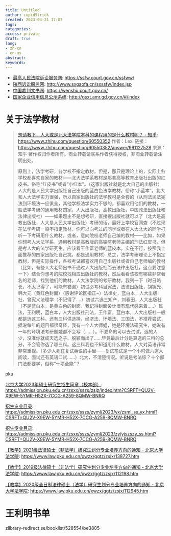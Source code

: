```yaml
---
title: Untitled
author: cupid5trick
created: 2023-04-21 17:07
tags: 
categories: 
access: private
draft: true
lang:
- zh-cn
- en-us
abstract:
keywords:
---
```


- [最高人民法院诉讼服务网](https://ssfw.court.gov.cn/ssfww/): <https://ssfw.court.gov.cn/ssfww/>
- [陕西诉讼服务网](http://www.sxgaofa.cn/sxssfw/index.jsp): <http://www.sxgaofa.cn/sxssfw/index.jsp>
- [中国裁判文书网](https://wenshu.court.gov.cn/): <https://wenshu.court.gov.cn/>
- [国家企业信用信息公示系统](http://gsxt.amr.gd.gov.cn/#/index): <http://gsxt.amr.gd.gov.cn/#/index>

# 关于法学教材

> [想请教下，人大或是北大法学院本科的课程用的是什么教材呢？ - 知乎](https://www.zhihu.com/question/60550352): <https://www.zhihu.com/question/60550352>
> 作者：Lexi
> 链接：<https://www.zhihu.com/question/60550352/answer/991127528>
> 来源：知乎
> 著作权归作者所有。商业转载请联系作者获得授权，非商业转载请注明出处。
>
> 原则上，法学考研，各学校不指定教材。但是，那只是理论上的，实际上各学校都喜欢自家的教材——北大法学系教材是那套高等教育出版社出版的红皮书。俗称“红皮书”或者“小红本”。（这家出版社就是北大自己的出版社）人大的是人民大学出版社自己出版的蓝白色法学教材。俗称“小蓝本”。北大和人大法学实力很强，所以自家出版社的法学教材是全套的（从刑法民法宪法到环境法一应俱全，其他学校法学实力不够的，都喜欢用他们的教材，一般法学考研的通用教材四家，人大出版社，高教出版社，中国政法出版社和法律出版社）——如果题主不是想考研，直接搜出版社就可以了（北大是高教出版社，人大是人民大学出版社）考研的话，最好上学校官网查（不过现在法学考研一般不指定教材，你可以向考过的同学或者在人大北大的同学打听一下考研用什么教材，或者，意向院校老师自己编的教材——比如，如果你想考人大法学系，通用教材是高教版的高铭暄老师主编的刑法红皮书，但是考人大的法学研究生，应该看王作富老师的蓝皮本，实在不行，按照我上面推荐的四家出版社自己挑，都是通用教材）总之，法学考研理论上不指定教材，但是实际操作，各校考试都喜欢用自己出版社或者自己老师编的教材（比如，有些人大老师出书不通过人大出版社而去法律出版社，这点要注意一下）结合你想考的院校找相应出版社的教材，然后看看该校有哪些非常著名的老师，找到他们的教材。人大法学院的考研教材，我列一下（时日略长，不太记得了，可能有错漏）初试必考科目宪法，法律出版社，胡锦光、韩大元（黄红色封面）（感谢评论区指正~）法律史，蓝白本，人大出版社，曾宪义法理学（不记得了....）初试六选三知产，刘春田，人大出版社（不是蓝白本，是黄白色的封面，我记得封面设计很有现代感来着.....）民法，王利明，蓝白本，人大出版社刑法，王作富，蓝白本，人大出版社一般都是选这三科。还有三科供选择，经济法、环境法、三国法，不推荐尝试，据说每年的题目都很奇怪，我有一个人大师姐，她是环境法研究生，她说有一年的环境法考研题她都不会写（……）。不要命的可以去试试，选的人少，没准你就成天选之子、脱颖而出了……毕竟最后计分是算选的三科的总分，不会管你选了哪三科。这三科我也不知道用什么教材。人大对英语非常非常重视。（多少人死在复试英语的手里——复试笔试是一个小时做六道大阅读，面试还有英语口试……）北大，不清楚情况。听说是考法综？十个部门法都要学，俗称“十项全能”？

pku

[北京大学2023年硕士研究生招生简章（校本部）](https://admission.pku.edu.cn/zsxx/sszs/zsjz/index.htm?CSRFT=QU2V-X9EW-5YMR-H52X-7CCG-A259-8QMW-BNRQ): <https://admission.pku.edu.cn/zsxx/sszs/zsjz/index.htm?CSRFT=QU2V-X9EW-5YMR-H52X-7CCG-A259-8QMW-BNRQ>

[招生专业目录](https://admission.pku.edu.cn/zsxx/sszs/zyml/2023/yx/zsml_ss_yx.html?CSRFT=QU2V-X9EW-5YMR-H52X-7CCG-A259-8QMW-BNRQ): <https://admission.pku.edu.cn/zsxx/sszs/zyml/2023/yx/zsml_ss_yx.html?CSRFT=QU2V-X9EW-5YMR-H52X-7CCG-A259-8QMW-BNRQ>

[招生专业目录](https://admission.pku.edu.cn/zsxx/sszs/zyml/2023/zy/yjszszy_ss.html?CSRFT=QU2V-X9EW-5YMR-H52X-7CCG-A259-8QMW-BNRQ): <https://admission.pku.edu.cn/zsxx/sszs/zyml/2023/zy/yjszszy_ss.html?CSRFT=QU2V-X9EW-5YMR-H52X-7CCG-A259-8QMW-BNRQ>

[【教学】2021级法律硕士（非法学）研究生划分专业培养方向的通知 - 北京大学法学院](https://www.law.pku.edu.cn/xwzx/ggtz/zsjx/138727.htm): <https://www.law.pku.edu.cn/xwzx/ggtz/zsjx/138727.htm>

[【教学】2019级法律硕士（非法学）研究生划分专业培养方向的通知 - 北京大学法学院](https://www.law.pku.edu.cn/xwzx/ggtz/zsjx/112198.htm): <https://www.law.pku.edu.cn/xwzx/ggtz/zsjx/112198.htm>

[【教学】2020级全日制法律硕士（法学）研究生划分专业培养方向的通知 - 北京大学法学院](https://www.law.pku.edu.cn/xwzx/ggtz/zsjx/112945.htm): <https://www.law.pku.edu.cn/xwzx/ggtz/zsjx/112945.htm>

# 王利明书单

zlibrary-redirect.se/booklist/528554/be3805
